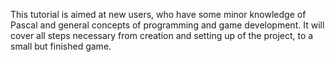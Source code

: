 This tutorial is aimed at new users, who have some minor knowledge of Pascal and general concepts of programming and game development. It will cover all steps necessary from creation and setting up of the project, to a small but finished game.
